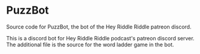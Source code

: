 # PuzzBot
Source code for PuzzBot, the bot of the Hey Riddle Riddle patreon discord.

This is a discord bot for Hey Riddle Riddle podcast's patreon discord server. The additional file is the source for the word ladder game in the bot.
